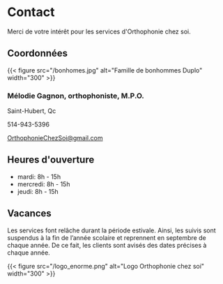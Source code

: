 # Contact

Merci de votre intérêt pour les services d'Orthophonie chez soi.

## Coordonnées

{{< figure src="/bonhomes.jpg" alt="Famille de bonhommes Duplo" width="300" >}}

### Mélodie Gagnon, orthophoniste, M.P.O.

Saint-Hubert, Qc

514-943-5396

<OrthophonieChezSoi@gmail.com>

## Heures d'ouverture

* mardi: 8h - 15h
* mercredi: 8h - 15h
* jeudi: 8h - 15h

## Vacances

Les services font relâche durant la période estivale. Ainsi, les suivis sont suspendus à la fin de l’année scolaire et reprennent en septembre de chaque année. De ce fait, les clients sont avisés des dates précises à chaque année.

{{< figure src="/logo_enorme.png" alt="Logo Orthophonie chez soi" width="300" >}}
